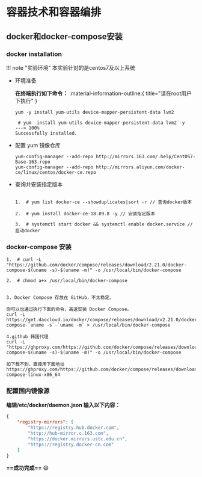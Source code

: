 # 容器技术和容器编排

## docker和docker-compose安装

### docker installation

!!! note "实验环境"
    本实验针对的是centos7及以上系统

- 环境准备
   
   **在终端执行如下命令：** :material-information-outline:{ title="请在root用户下执行" }

  ```console   
  yum -y install yum-utils device-mapper-persistent-data lvm2    
  ```
  
  <div class="termy">

  ```console
   # yum  install yum-utils device-mapper-persistent-data lvm2 -y
  ---> 100%
  Successfully installed.
  ```

  </div>


  
- 配置 yum 镜像仓库
   
   ```shell
   yum-config-manager --add-repo http://mirrors.163.com/.help/CentOS7-Base-163.repo
   yum-config-manager --add-repo http://mirrors.aliyun.com/docker-ce/linux/centos/docker-ce.repo
   ```

- 查询并安装指定版本
  
  ```shell

  1.  # yum list docker-ce --showduplicates|sort -r // 查询docker版本 
    
  2.  # yum install docker-ce-18.09.8 -y // 安装指定版本
      
  3.  # systemctl start docker && systemctl enable docker.service //启动docker
  ```


### docker-compose 安装

```shell
1.  # curl -L "https://github.com/docker/compose/releases/download/2.21.0/docker-compose-$(uname -s)-$(uname -m)" -o /usr/local/bin/docker-compose
    
2.  # chmod a+x /usr/local/bin/docker-compose
    

3. Docker Compose 存放在 GitHub，不太稳定。

你可以也通过执行下面的命令，高速安装 Docker Compose。
curl -L https://get.daocloud.io/docker/compose/releases/download/v2.21.0/docker-compose-`uname -s`-`uname -m` > /usr/local/bin/docker-compose

4.github 韩国代理
curl -L "https://ghproxy.com/https://github.com/docker/compose/releases/download/2.21.0/docker-compose-$(uname -s)-$(uname -m)" -o /usr/local/bin/docker-compose

如下载不到，直接用下面地址
https://ghproxy.com/https://github.com/docker/compose/releases/download/v2.21.0/docker-compose-linux-x86_64
```

### 配置国内镜像源

**编辑/etc/docker/daemon.json 输入以下内容：**

```json
{
    "registry-mirrors": [
        "https://registry.hub.docker.com",
        "http://hub-mirror.c.163.com",
        "https://docker.mirrors.ustc.edu.cn",
        "https://registry.docker-cn.com"
    ]
}
```
 **==成功完成==**  :smile: